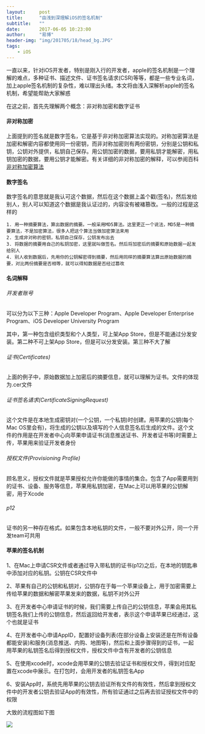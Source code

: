 ```yaml
---
layout:     post
title:      "由浅到深理解iOS的签名机制"
subtitle:   ""
date:       2017-06-05 10:23:00
author:     "易博"
header-img: "img/201705/18/head_bg.JPG"
tags:
    - iOS
---
```


一直以来，针对iOS开发者，特别是刚入行的开发者，apple的签名机制是一个理解的难点，多种证书、描述文件、证书签名请求(CSR)等等，都是一些专业名词，加上apple签名机制的复杂性，难以理出头绪。本文将由浅入深解析apple的签名机制，希望能帮助大家解惑

在这之前，首先先理解两个概念：非对称加密和数字证书

#### 非对称加密

上面提到的签名就是数字签名，它是基于非对称加密算法实现的。对称加密算法是加密和解密内容都使用同一份密钥，而非对称加密则有两份密钥，分别是公钥和私钥，公钥对外提供，私钥自己保存。用公钥加密的数据，要用私钥才能解密，用私钥加密的数据，要用公钥才能解密。有关详细的非对称加密的解释，可以参阅百科[非对称加密算法](http://baike.baidu.com/link?url=WBJ7fFUpICd_QMGvgN5vRHgKqIdV-Qo06PNNjSRzBs83j87HrqBQocYO2FXFqAeD3RnpvxvbVeGtwv5JFt17aP2Cs5wwsNY8_Q62vocCFWTVn-ftsi2TI_W_1bjm-kqWiMttVFNC-NUUcO-JTq8Zz4uTvuE02m1UG4EK_5mpQH3)

#### 数字签名

数字签名的意思就是我认可这个数据，然后在这个数据上盖个戳(签名)，然后发给别人，别人可以知道这个数据是我认证过的，内容没有被褚篡改。一般的过程是这样的

    1. 用一种摘要算法，算出数据的摘要。一般采用MD5算法。这里更正一个说法，MD5是一种摘要算法，不是加密算法，很多人把这个算法当做加密算法来用
    2. 生成非对称的密钥，私钥自己保存，公钥发布出去
    3. 将数据的摘要用自己的私钥加密，这里就叫做签名。然后将加密后的摘要和原始数据一起发给别人
    4. 别人收到数据后，先用你的公钥解密得到摘要，然后用同样的摘要算法算出原始数据的摘要，对比两份摘要是否相等，就可以得知数据是否经过篡改

#### 名词解释

###### 开发者账号

可以分为以下三种：Apple Developer Program、Apple Developer Enterprise Program、iOS Developer University Program

其中，第一种包含组织类型和个人类型，可上架App Store，但是不能通过分发安装。第二种不可上架App Store，但是可以分发安装。第三种不大了解

###### 证书(Certificates)

上面的例子中，原始数据加上加密后的摘要信息，就可以理解为证书。文件的体现为.cer文件

###### 证书签名请求(CertificateSigningRequest)

这个文件是在本地生成密钥对(一个公钥，一个私钥)时创建。用苹果的公钥(每个Mac OS里会有)，将生成的公钥以及填写的个人信息签名后生成的文件。这个文件的作用是在开发者中心向苹果申请证书(消息推送证书、开发者证书等)时需要上传，苹果用来验证开发者身份

###### 授权文件(Provisioning Profile)

顾名思义，授权文件就是苹果授权允许你能做的事情的集合。包含了App需要用到的证书、设备、服务等信息，苹果用私钥加密，在Mac上可以用苹果的公钥解密，用于Xcode

###### p12

证书的另一种存在格式。如果包含本地私钥的文件，一般不要对外公开，同一个开发team可共用

#### 苹果的签名机制

1、在Mac上申请CSR文件或者通过导入带私钥的证书(p12)之后，在本地的钥匙串中添加对应的私钥。公钥在CSR文件中

2、苹果有自己的公钥和私钥对，公钥存在于每一个苹果设备上，用于加密需要上传给苹果的数据和解密苹果发来的数据，私钥不对外公开

3、在开发者中心申请证书的时候，我们需要上传自己的公钥信息，苹果会用其私钥签名我们上传的公钥信息，然后返回给开发者，表示这个申请苹果已经通过，这个也就是证书

4、在开发者中心申请AppID，配置好设备列表(在部分设备上安装还是在所有设备都能安装)和服务(消息推送、内购、地图等)，然后和上面步骤得到的证书，一起用苹果的私钥签名后得到授权文件，授权文件中含有开发者的公钥信息

5、在使用xcode时，xcode会用苹果的公钥去验证证书和授权文件，得到对应配置在xcode中展示。在打包时，会用开发者的私钥签名App

6、安装App时，系统先用苹果的公钥去验证所有文件的有效性，然后拿到授权文件中的开发者公钥去验证App的有效性，所有验证通过之后再去验证授权文件中的权限

大致的流程图如下图

![](http://www.xttxqjfg.cn/img/201706/08/08001.png)












